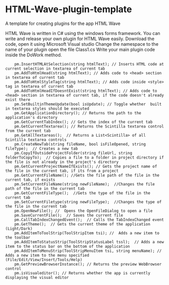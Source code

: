 # HTML-Wave-plugin-template
A template for creating plugins for the app HTML Wave

HTML Wave is written in C# using the windows forms framework.
You can write and release your own plugin for HTML Wave easily.
Download the code, open it using Microsoft Visual studio
Change the namespace to the name of your plugin
open the file Class1.cs
Write your main plugin code inside the DoWork method.

        pm.InsertHTMLAtSelection(string htmlText); // Inserts HTML code at current selection in textarea of current tab
        pm.AddToHtmlHead(string htmlText); // Adds code to <head> section in textarea of current tab
        pm.AddToHtmlStyleTag(string htmlText); // Adds code inside <style> tag in textarea of current tab
        pm.AddToHtmlHeadIfDoesntExist(string htmlText); // Adds code to <head> section in textarea of current tab, if the code doesn't already exist there
        pm.SetBuiltinThemeUpdate(bool isUpdate); // Toggle whether  built in textarea styles should be executed
        pm.GetApplicationDirectory(); // Returns the path to the application's directory
        pm.GetCurrentTabIndex(); // Gets the index of the current tab
        pm.GetCurrentTextarea(); // Returns the Scintilla textarea control from the current tab
        pm.GetAllTextareas();  // Returns a List<Scintilla> of all Scintilla textarea controls
        pm.CreateNewTab(string fileName, bool isFileOpened, string fileType);  // Creates a new tab
        pm.CopyIfOutsideProjectFolder(string fileUrl, string folderToCopyTo);  // Copies a file to a folder in project directory if the file is not already in the project's directory
        pm.GetCurrentProjectNameIfExists(); // Gets the project name of the file in the current tab, if its from a project
        pm.GetCurrentFileName(); //Gets the file path of the file in the current tab, if exists
        pm.SetCurrentFileName(string newFileName);  //Changes the file path of the file in the current tab
        pm.GetCurrentFileType();  //Gets the type of the file in the current tab
        pm.SetCurrentFiletype(string newFileType);  //Changes the type of the file in the current tab
        pm.OpenNewFile(); //  Opens the OpenFileDialog to open a file
        pm.SaveCurrentFile();  // Saves the current file
        pm.CallTabIndexChangedEvent();  // Calls the TabIndexChanged event
        pm.GetTheme();  // Gets the current theme of the application (Light/Dark)
        pm.AddItemToToolStrip(ToolStripItem tsi); //  Adds a new item to the toolbar
        pm.AddItemToStatusStrip(ToolStripStatusLabel tssl);  // Adds a new item to the status bar on the bottom of the application
        pm.AddItemToMenuStrip(ToolStripMenuItem tsi, string menuName); //  Adds a new item to the menu specified (File/Edit/View/Insert/Tools/Help)
        pm.GetPreviewBrowserInstance(); // Returns the preview WebBrowser control
        pm.isVisualeditor(); // Returns whether the app is currently displaying the visual editor
